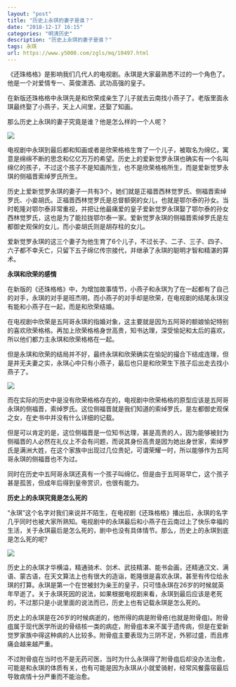 ```yaml
---
layout: "post"
title: "历史上永琪的妻子是谁？"
date: "2018-12-17 16:15"
categories: "明清历史"
description: "历史上永琪的妻子是谁？"
tags: 永琪
url: https://www.y5000.com/zgls/mq/10497.html
---
```






《还珠格格》是影响我们几代人的电视剧。永琪是大家最熟悉不过的一个角色了。他是一个对爱情专一、英俊潇洒、武功高强的皇子。

在新版还珠格格中永琪先是和欣荣成亲生了儿子就去云南找小燕子了。老版里面永琪最终娶了小燕子，天上人间里，还娶了知画。

那么历史上永琪的妻子究竟是谁？他是怎么样的一个人呢？

![](https://img.y5000.com/uploads/allimg/170113/8-1F113131320W8.jpg)

电视剧中永琪到最后都和知画或者是欣荣格格生育了一个儿子，被取名为绵亿，寓意是绵绵不断的思念和亿亿万万的希望。历史上的爱新觉罗永琪也确实有一个名叫绵亿的孩子，不过这个孩子不是知画所生，也不是欣荣格格所生，而是爱新觉罗永琪的侧福晋索绰罗氏所生。

历史上爱新觉罗永琪的妻子一共有3个，她们就是正福晋西林觉罗氏、侧福晋索绰罗氏、小妾胡氏。正福晋西林觉罗氏是总督额弼的女儿，也就是鄂尔泰的孙女。当时乾隆对鄂尔泰非常重视，并把让他最痛爱的皇子爱新觉罗永琪娶了鄂尔泰的孙女西林觉罗氏，这也是为了能拉拢鄂尔泰一家。爱新觉罗永琪的侧福晋索绰罗氏是左都御史观保的女儿，而小妾胡氏则是胡存柱的女儿。

爱新觉罗永琪的这三个妻子为他生育了6个儿子，不过长子、二子、三子、四子、六子都不幸夭亡，只留下五子绵亿传宗接代，并继承了永琪的聪明才智和精湛的算术。

**永琪和欣荣的感情**

在新版的《还珠格格》中，为增加故事情节，小燕子和永琪为了在一起都有了自己的对手，永琪的对手是班杰明，而小燕子的对手却是欣荣，在电视剧的结尾永琪没有能和小燕子在一起，而是和欣荣结婚。

在电视剧中欣荣是五阿哥永琪的指婚对象，这主要就是因为五阿哥的额娘愉妃特别的喜欢欣荣格格。再加上欣荣格格身世高贵，知书达理，深受愉妃和太后的喜欢，所以他们都力主永琪和欣荣格格在一起。

但是永琪和欣荣的结局并不好，最终永琪和欣荣确实在愉妃的撮合下结成连理，但是并无夫妻之实，永琪心中只有小燕子，最后也只是和欣荣生下孩子后出走去找小燕子了。

![](https://img.y5000.com/uploads/allimg/170113/8-1F113131335L4.jpg)

而在实际的历史中是没有欣荣格格存在的，电视剧中欣荣格格的原型应该是五阿哥永琪的侧福晋，索绰罗氏。这位侧福晋就是我们知道的索绰罗氏，是左都御史观保之女，在史书中并没有什么详细的记载。

但是可以肯定的是，这位侧福晋是一位知书达理，甚是高贵的人，因为能够被封为侧福晋的人必然在礼仪上不会有问题，而说其身份高贵是因为她出身世家，索绰罗氏是满洲大姓，在这个家族中出现过几位贵妃，可谓荣耀一时，所以能够作为五阿哥永琪的侧福晋也不为过。

同时在历史中五阿哥永琪还真有一个孩子叫绵亿，但是由于五阿哥早亡，这个孩子甚是孤苦，但成年后得到皇帝赏识，也很有能力。

**历史上的永琪究竟是怎么死的**

“永琪”这个名字对我们来说并不陌生，在电视剧《还珠格格》播出后，永琪的名字几乎同时也被大家所熟知。电视剧中的永琪最后和小燕子在云南过上了快乐幸福的生活，关于永琪最后是怎么死的，剧中也没有具体情节。那么，历史上的永琪到底是怎么死的呢?

![](https://img.y5000.com/uploads/allimg/170113/8-1F113131345591.jpg)

历史上的永琪才华横溢，精通骑术、剑术、武技精湛、能书会画，还精通汉文、满语、蒙古语，在天文算法上也有很大的造诣，乾隆很是喜欢永琪，甚至有传位给永琪的打算。永琪是第一个在世被封为亲王的皇子，只可惜永琪在26岁的时候就英年早逝了。关于永琪死因的说法，如果根据电视剧来看，永琪到最后应该是老死的，不过那只是小说里面的说法而已，历史上也有记载永琪是怎么死的。

历史上的永琪是在26岁的时候病逝的，他所得的病是附骨疮(也就是附骨疽)。附骨疽属于现代医学所说的骨结核一类的病症，附骨疽本来不属于遗传病，但是在爱新觉罗家族中得这种病的人比较多。附骨疽主要表现为三阴不足，外邪过盛，而且疼痛会越来越严重。

不过附骨疽在当时也不是无药可医，当时为什么永琪得了附骨疽后却没办法治愈，可能是和永琪的体质有关，也有可能是因为永琪从小就爱骑射，经常风餐露宿最后导致病情十分严重而不能治愈。
